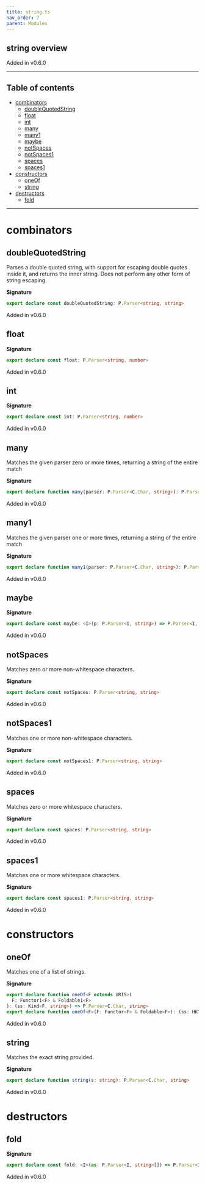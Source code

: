 ```yaml
---
title: string.ts
nav_order: 7
parent: Modules
---
```


## string overview

Added in v0.6.0

---

<h2 class="text-delta">Table of contents</h2>

- [combinators](#combinators)
  - [doubleQuotedString](#doublequotedstring)
  - [float](#float)
  - [int](#int)
  - [many](#many)
  - [many1](#many1)
  - [maybe](#maybe)
  - [notSpaces](#notspaces)
  - [notSpaces1](#notspaces1)
  - [spaces](#spaces)
  - [spaces1](#spaces1)
- [constructors](#constructors)
  - [oneOf](#oneof)
  - [string](#string)
- [destructors](#destructors)
  - [fold](#fold)

---

# combinators

## doubleQuotedString

Parses a double quoted string, with support for escaping double quotes
inside it, and returns the inner string. Does not perform any other form
of string escaping.

**Signature**

```ts
export declare const doubleQuotedString: P.Parser<string, string>
```

Added in v0.6.0

## float

**Signature**

```ts
export declare const float: P.Parser<string, number>
```

Added in v0.6.0

## int

**Signature**

```ts
export declare const int: P.Parser<string, number>
```

Added in v0.6.0

## many

Matches the given parser zero or more times, returning a string of the
entire match

**Signature**

```ts
export declare function many(parser: P.Parser<C.Char, string>): P.Parser<C.Char, string>
```

Added in v0.6.0

## many1

Matches the given parser one or more times, returning a string of the
entire match

**Signature**

```ts
export declare function many1(parser: P.Parser<C.Char, string>): P.Parser<C.Char, string>
```

Added in v0.6.0

## maybe

**Signature**

```ts
export declare const maybe: <I>(p: P.Parser<I, string>) => P.Parser<I, string>
```

Added in v0.6.0

## notSpaces

Matches zero or more non-whitespace characters.

**Signature**

```ts
export declare const notSpaces: P.Parser<string, string>
```

Added in v0.6.0

## notSpaces1

Matches one or more non-whitespace characters.

**Signature**

```ts
export declare const notSpaces1: P.Parser<string, string>
```

Added in v0.6.0

## spaces

Matches zero or more whitespace characters.

**Signature**

```ts
export declare const spaces: P.Parser<string, string>
```

Added in v0.6.0

## spaces1

Matches one or more whitespace characters.

**Signature**

```ts
export declare const spaces1: P.Parser<string, string>
```

Added in v0.6.0

# constructors

## oneOf

Matches one of a list of strings.

**Signature**

```ts
export declare function oneOf<F extends URIS>(
  F: Functor1<F> & Foldable1<F>
): (ss: Kind<F, string>) => P.Parser<C.Char, string>
export declare function oneOf<F>(F: Functor<F> & Foldable<F>): (ss: HKT<F, string>) => P.Parser<C.Char, string>
```

Added in v0.6.0

## string

Matches the exact string provided.

**Signature**

```ts
export declare function string(s: string): P.Parser<C.Char, string>
```

Added in v0.6.0

# destructors

## fold

**Signature**

```ts
export declare const fold: <I>(as: P.Parser<I, string>[]) => P.Parser<I, string>
```

Added in v0.6.0
